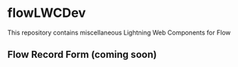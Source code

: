 # flowLWCDev
This repository contains miscellaneous Lightning Web Components for Flow

<h2>Flow Record Form (coming soon)</h2>
